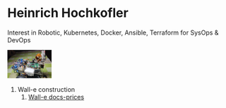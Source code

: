 # Heinrich Hochkofler
Interest in Robotic, Kubernetes, Docker, Ansible, Terraform for SysOps & DevOps

<img src="./Wall-e_Docs/wall-e.png" width="100"/>

1. Wall-e construction
   1. [Wall-e docs-prices](./Wall-e_Docs)
